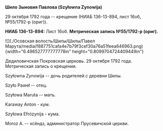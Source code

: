 **Шило Зыновия Павлова (Szyłowna Zynowija)**

29 октября 1792 года -- крещение (НИАБ 136-13-894, лист 16об, №55/1792-р
(ориг)).

**НИАБ 136-13-894:** Лист 16об. **Метрическая запись №55/1792-р
(ориг).**

![](./Осовская волость/Шилы/Шилы/Павел Марута/media/f887751cafa4e7b79f3cef30a76a51feea646963.png){width="6.496527777777778in"
height="0.8099704724409449in"}

Дедиловичская Покровская церковь. 29 октября 1792 года. Метрическая
запись о крещении.

Szyłowna Zynowija -- дочь родителей с деревни Шилы.

Szyło Paweł -- отец.

Szyłowa Maruta -- мать.

Karaway Anton - кум.

Szyłowa Efrózynija - кума.

Moroz A. -- ксёндз, администратор Прусевичской церкви.

